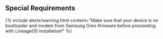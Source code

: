 ## Special Requirements

{% include alerts/warning.html content="Make sure that your device is on bootloader and modem from Samsung Oreo firmware before proceeding with LineageOS installation!" %}
